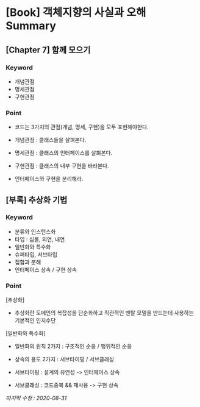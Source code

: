 # [Book] 객체지향의 사실과 오해 Summary

## [Chapter 7] 함께 모으기

### Keyword

- 개념관점
- 명세관점
- 구현관점



### Point

- 코드는 3가지의 관점(개념, 명세, 구현)을 모두 표현해야한다.
- 개념관점 : 클래스들을 살펴본다.
- 명세관점 : 클래스의 인터페이스를 살펴본다.
- 구현관점 : 클래스의 내부 구현을 바라본다.

- 인터페이스와 구현을 분리해라.



## [부록] 추상화 기법

### Keyword

- 분류와 인스턴스화
- 타입 : 심볼, 외연, 내연
- 일반화와 특수화
- 슈퍼타입, 서브타입
- 집합과 분해
- 인터페이스 상속 / 구현 상속



### Point

[추상화]

- 추상화란 도메인의 복잡성을 단순화하고 직관적인 멘탈 모델을 만드는데 사용하는 기본적인 인지수단



[일반화와 특수화]

- 일반화의 원칙 2가지 : 구조적인 순응 / 행위적인 순응 

- 상속의 용도 2가지 : 서브타이핑 / 서브클래싱
- 서브타이핑 : 설계의 유연성 -> 인터페이스 상속
- 서브클래싱 : 코드중복 && 재사용 -> 구현 상속



*마지막 수정 : 2020-08-31*